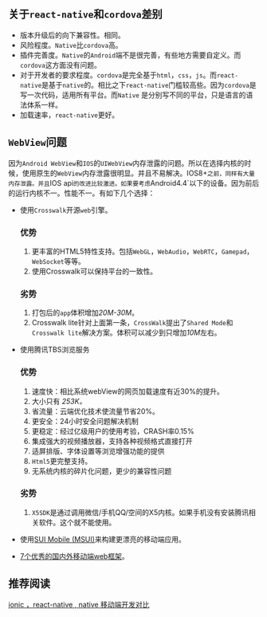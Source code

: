 ## 关于`react-native`和`cordova`差别

- 版本升级后的向下兼容性。相同。
- 风险程度。`Native`比`cordova`高。
- 插件完善度。`Native`的`Android`端不是很完善，有些地方需要自定义。而`cordova`这方面没有问题。
- 对于开发者的要求程度。`cordova`是完全基于`html`，`css`，`js`。而`react-native`是基于`native`的。相比之下`react-native`门槛较高些。因为`cordova`是写一次代码，适用所有平台。而`Native` 是分别写不同的平台，只是语言的语法体系一样。
- 加载速率，`react-native`更好。

## `WebView`问题

因为`Android WebView`和`IOS`的`UIWebView`内存泄露的问题。所以在选择内核的时候，使用原生的`WebView`内存泄露很明显。并且不易解决。IOS8+`之前，同样有大量内存泄露。并且`IOS api`的改进比较激进。如果要考虑`Android4.4`以下的设备。因为前后的运行内核不一。性能不一。有如下几个选择：

- 使用`Crosswalk`开源`web`引擎。

  ### 优势

  1. 更丰富的HTML5特性支持。包括`WebGL`，`WebAudio`，`WebRTC`，`Gamepad`，`WebSocket`等等。
  2. 使用Crosswalk可以保持平台的一致性。

  ### 劣势

  1. 打包后的`app`体积增加*20M-30M*。
  2. Crosswalk lite针对上面第一条，`CrossWalk`提出了`Shared Mode`和`Crosswalk lite`解决方案。体积可以减少到只增加*10M*左右。

- 使用腾讯TBS浏览服务

  ### 优势

  1. 速度快：相比系统webView的网页加载速度有近30%的提升。
  2. 大小只有 *253K。*
  3. 省流量：云端优化技术使流量节省20%。
  4. 更安全：24小时安全问题解决机制
  5. 更稳定：经过亿级用户的使用考验，CRASH率0.15%
  6.  集成强大的视频播放器，支持各种视频格式直接打开
  7. 适屏排版、字体设置等浏览增强功能的提供
  8. `Html5`更完整支持。
  9. 无系统内核的碎片化问题，更少的兼容性问题

  ###  劣势

  1. `X5SDK`是通过调用微信/手机QQ/空间的X5内核。如果手机没有安装腾讯相关软件。这个就不能使用。


- 使用[SUI Mobile (MSUI)](https://github.com/sdc-alibaba/SUI-Mobile)来构建更漂亮的移动端应用。
- [7个优秀的国内外移动端web框架](http://codecloud.net/9427.html)。


## 推荐阅读

[ionic ，react-native , native 移动端开发对比](http://www.yliyun.com/blog/2015/11/16/ionic-react-native-native-yi-dong-duan-kai-fa-dui-bi/)